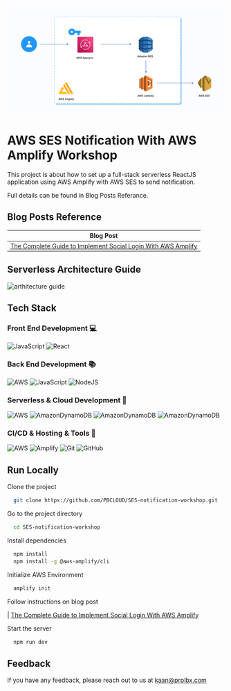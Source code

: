 ![AWS SES Notification With AWS Amplify Workshop](./src/assets//Meta-Image.png)

# AWS SES Notification With AWS Amplify Workshop

This project is about how to set up a full-stack serverless ReactJS application using AWS Amplify with AWS SES to send notification.

Full details can be found in Blog Posts Referance.

## Blog Posts Reference

| Blog Post  
| -----------------
| [The Complete Guide to Implement Social Login With AWS Amplify](https://www.prplbx.com/resources/blog/social-login-with-aws-amplify-guide)

## Serverless Architecture Guide

![arthitecture guide](./src/assets//architecturediagram.png)

## Tech Stack

### Front End Development 💻

![JavaScript](https://img.shields.io/badge/javascript-%23323330.svg?style=for-the-badge&logo=javascript&logoColor=%23F7DF1E) ![React](https://img.shields.io/badge/react-%2320232a.svg?style=for-the-badge&logo=react&logoColor=%2361DAFB)

### Back End Development 📚

![AWS](https://img.shields.io/badge/AWS-%23FF9900.svg?style=for-the-badge&logo=amazon-aws&logoColor=white) ![JavaScript](https://img.shields.io/badge/javascript-%23323330.svg?style=for-the-badge&logo=javascript&logoColor=%23F7DF1E) ![NodeJS](https://img.shields.io/badge/node.js-6DA55F?style=for-the-badge&logo=node.js&logoColor=white)

### Serverless & Cloud Development 🚀

![AWS](https://img.shields.io/badge/AWS-%23FF9900.svg?style=for-the-badge&logo=amazon-aws&logoColor=white) ![AmazonDynamoDB](https://img.shields.io/badge/-AWS%20Amplify-blue?style=for-the-badge&logo=AWS%20Amplify&logoColor=white) ![AmazonDynamoDB](https://img.shields.io/badge/-AWS%20Lambda-informational?style=for-the-badge) ![AmazonDynamoDB](https://img.shields.io/badge/-Amazon%20Cognito-important?style=for-the-badge)

### CI/CD & Hosting & Tools 📂

![AWS](https://img.shields.io/badge/AWS-%23FF9900.svg?style=for-the-badge&logo=amazon-aws&logoColor=white) ![Amplify](https://img.shields.io/badge/-AWS%20Amplify-blue?style=for-the-badge&logo=AWS%20Amplify&logoColor=white) ![Git](https://img.shields.io/badge/git-%23F05033.svg?style=for-the-badge&logo=git&logoColor=white) ![GitHub](https://img.shields.io/badge/github-%23121011.svg?style=for-the-badge&logo=github&logoColor=white)

## Run Locally

Clone the project

```bash
  git clone https://github.com/PBCLOUD/SES-notification-workshop.git
```

Go to the project directory

```bash
  cd SES-notification-workshop
```

Install dependencies

```bash
  npm install
  npm install -g @aws-amplify/cli
```

Initialize AWS Environment

```bash
  amplify init
```

Follow instructions on blog post

| [The Complete Guide to Implement Social Login With AWS Amplify](https://www.prplbx.com/resources/blog/social-login-with-aws-amplify-guide)

Start the server

```bash
  npm run dev
```

## Feedback

If you have any feedback, please reach out to us at kaan@prplbx.com
